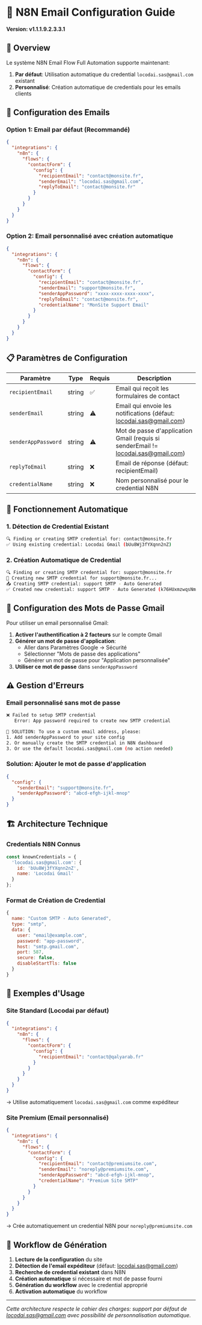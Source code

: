 # 📧 N8N Email Configuration Guide
**Version: v1.1.1.9.2.3.3.1**

## 🎯 Overview

Le système N8N Email Flow Full Automation supporte maintenant:
1. **Par défaut**: Utilisation automatique du credential `locodai.sas@gmail.com` existant
2. **Personnalisé**: Création automatique de credentials pour les emails clients

## 🔧 Configuration des Emails

### Option 1: Email par défaut (Recommandé)
```json
{
  "integrations": {
    "n8n": {
      "flows": {
        "contactForm": {
          "config": {
            "recipientEmail": "contact@monsite.fr",
            "senderEmail": "locodai.sas@gmail.com",
            "replyToEmail": "contact@monsite.fr"
          }
        }
      }
    }
  }
}
```

### Option 2: Email personnalisé avec création automatique
```json
{
  "integrations": {
    "n8n": {
      "flows": {
        "contactForm": {
          "config": {
            "recipientEmail": "contact@monsite.fr",
            "senderEmail": "support@monsite.fr",
            "senderAppPassword": "xxxx-xxxx-xxxx-xxxx",
            "replyToEmail": "contact@monsite.fr",
            "credentialName": "MonSite Support Email"
          }
        }
      }
    }
  }
}
```

## 📋 Paramètres de Configuration

| Paramètre | Type | Requis | Description |
|-----------|------|--------|-------------|
| `recipientEmail` | string | ✅ | Email qui reçoit les formulaires de contact |
| `senderEmail` | string | ⚠️  | Email qui envoie les notifications (défaut: locodai.sas@gmail.com) |
| `senderAppPassword` | string | ⚠️  | Mot de passe d'application Gmail (requis si senderEmail != locodai.sas@gmail.com) |
| `replyToEmail` | string | ❌ | Email de réponse (défaut: recipientEmail) |
| `credentialName` | string | ❌ | Nom personnalisé pour le credential N8N |

## 🚀 Fonctionnement Automatique

### 1. Détection de Credential Existant
```bash
🔍 Finding or creating SMTP credential for: contact@monsite.fr
✅ Using existing credential: Locodai Gmail (bUu8Wj3fYXqnn2nZ)
```

### 2. Création Automatique de Credential
```bash
🔍 Finding or creating SMTP credential for: support@monsite.fr
🔧 Creating new SMTP credential for support@monsite.fr...
📤 Creating SMTP credential: support SMTP - Auto Generated
✅ Created new credential: support SMTP - Auto Generated (k76HUxmzwqsNm38N)
```

## 🔐 Configuration des Mots de Passe Gmail

Pour utiliser un email personnalisé Gmail:

1. **Activer l'authentification à 2 facteurs** sur le compte Gmail
2. **Générer un mot de passe d'application**:
   - Aller dans Paramètres Google → Sécurité
   - Sélectionner "Mots de passe des applications"
   - Générer un mot de passe pour "Application personnalisée"
3. **Utiliser ce mot de passe** dans `senderAppPassword`

## ⚠️  Gestion d'Erreurs

### Email personnalisé sans mot de passe
```bash
❌ Failed to setup SMTP credential
   Error: App password required to create new SMTP credential

🔧 SOLUTION: To use a custom email address, please:
1. Add senderAppPassword to your site config
2. Or manually create the SMTP credential in N8N dashboard
3. Or use the default locodai.sas@gmail.com (no action needed)
```

### Solution: Ajouter le mot de passe d'application
```json
{
  "config": {
    "senderEmail": "support@monsite.fr",
    "senderAppPassword": "abcd-efgh-ijkl-mnop"
  }
}
```

## 🏗️ Architecture Technique

### Credentials N8N Connus
```javascript
const knownCredentials = {
  'locodai.sas@gmail.com': {
    id: 'bUu8Wj3fYXqnn2nZ',
    name: 'Locodai Gmail'
  }
};
```

### Format de Création de Credential
```javascript
{
  name: "Custom SMTP - Auto Generated",
  type: "smtp",
  data: {
    user: "email@example.com",
    password: "app-password",
    host: "smtp.gmail.com",
    port: 587,
    secure: false,
    disableStartTls: false
  }
}
```

## 🎯 Exemples d'Usage

### Site Standard (Locodai par défaut)
```json
{
  "integrations": {
    "n8n": {
      "flows": {
        "contactForm": {
          "config": {
            "recipientEmail": "contact@qalyarab.fr"
          }
        }
      }
    }
  }
}
```
→ Utilise automatiquement `locodai.sas@gmail.com` comme expéditeur

### Site Premium (Email personnalisé)
```json
{
  "integrations": {
    "n8n": {
      "flows": {
        "contactForm": {
          "config": {
            "recipientEmail": "contact@premiumsite.com",
            "senderEmail": "noreply@premiumsite.com",
            "senderAppPassword": "abcd-efgh-ijkl-mnop",
            "credentialName": "Premium Site SMTP"
          }
        }
      }
    }
  }
}
```
→ Crée automatiquement un credential N8N pour `noreply@premiumsite.com`

## 🔄 Workflow de Génération

1. **Lecture de la configuration** du site
2. **Détection de l'email expéditeur** (défaut: locodai.sas@gmail.com)
3. **Recherche de credential existant** dans N8N
4. **Création automatique** si nécessaire et mot de passe fourni
5. **Génération du workflow** avec le credential approprié
6. **Activation automatique** du workflow

---

*Cette architecture respecte le cahier des charges: support par défaut de locodai.sas@gmail.com avec possibilité de personnalisation automatique.*
